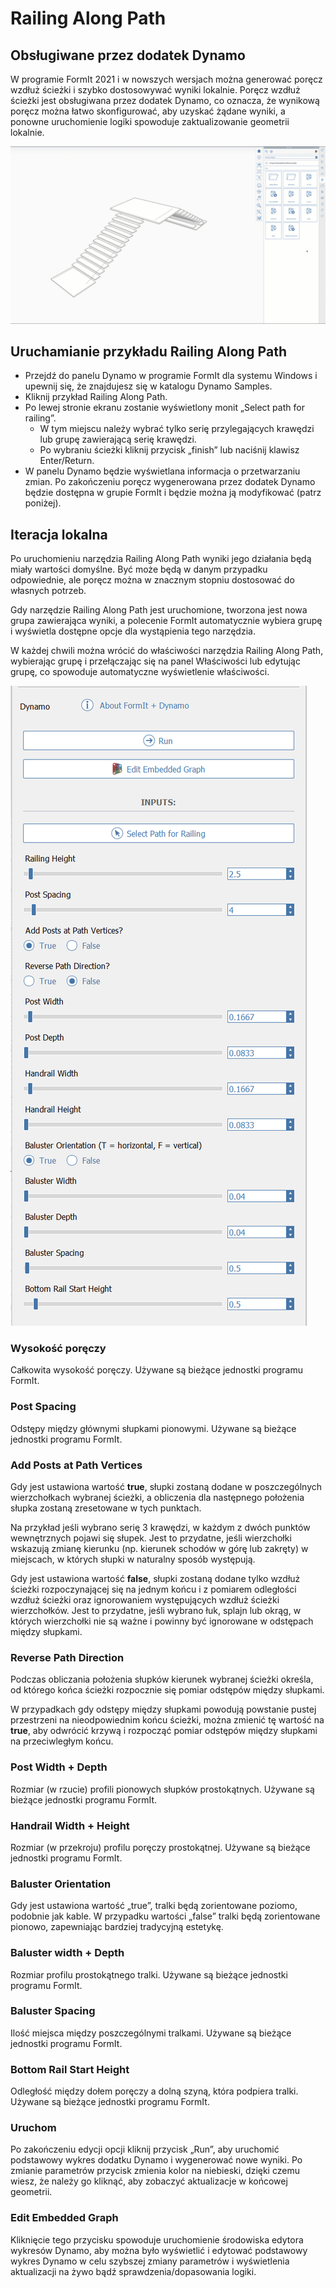 # Railing Along Path

## Obsługiwane przez dodatek Dynamo

W programie FormIt 2021 i w nowszych wersjach można generować poręcz wzdłuż ścieżki i szybko dostosowywać wyniki lokalnie. Poręcz wzdłuż ścieżki jest obsługiwana przez dodatek Dynamo, co oznacza, że wynikową poręcz można łatwo skonfigurować, aby uzyskać żądane wyniki, a ponowne uruchomienie logiki spowoduje zaktualizowanie geometrii lokalnie.

![](<../.gitbook/assets/railing-along-path (1).gif>)

## Uruchamianie przykładu Railing Along Path

* Przejdź do panelu Dynamo w programie FormIt dla systemu Windows i upewnij się, że znajdujesz się w katalogu Dynamo Samples.
* Kliknij przykład Railing Along Path.
* Po lewej stronie ekranu zostanie wyświetlony monit „Select path for railing”.
   * W tym miejscu należy wybrać tylko serię przylegających krawędzi lub grupę zawierającą serię krawędzi.
   * Po wybraniu ścieżki kliknij przycisk „finish” lub naciśnij klawisz Enter/Return.
* W panelu Dynamo będzie wyświetlana informacja o przetwarzaniu zmian. Po zakończeniu poręcz wygenerowana przez dodatek Dynamo będzie dostępna w grupie FormIt i będzie można ją modyfikować (patrz poniżej).

## Iteracja lokalna

Po uruchomieniu narzędzia Railing Along Path wyniki jego działania będą miały wartości domyślne. Być może będą w danym przypadku odpowiednie, ale poręcz można w znacznym stopniu dostosować do własnych potrzeb.

Gdy narzędzie Railing Along Path jest uruchomione, tworzona jest nowa grupa zawierająca wyniki, a polecenie FormIt automatycznie wybiera grupę i wyświetla dostępne opcje dla wystąpienia tego narzędzia.

W każdej chwili można wrócić do właściwości narzędzia Railing Along Path, wybierając grupę i przełączając się na panel Właściwości lub edytując grupę, co spowoduje automatyczne wyświetlenie właściwości.

![](<../.gitbook/assets/railing-along-path-options (1).png>)

### Wysokość poręczy

Całkowita wysokość poręczy. Używane są bieżące jednostki programu FormIt.

### Post Spacing

Odstępy między głównymi słupkami pionowymi. Używane są bieżące jednostki programu FormIt.

### Add Posts at Path Vertices

Gdy jest ustawiona wartość **true**, słupki zostaną dodane w poszczególnych wierzchołkach wybranej ścieżki, a obliczenia dla następnego położenia słupka zostaną zresetowane w tych punktach.

Na przykład jeśli wybrano serię 3 krawędzi, w każdym z dwóch punktów wewnętrznych pojawi się słupek. Jest to przydatne, jeśli wierzchołki wskazują zmianę kierunku (np. kierunek schodów w górę lub zakręty) w miejscach, w których słupki w naturalny sposób występują.

Gdy jest ustawiona wartość **false**, słupki zostaną dodane tylko wzdłuż ścieżki rozpoczynającej się na jednym końcu i z pomiarem odległości wzdłuż ścieżki oraz ignorowaniem występujących wzdłuż ścieżki wierzchołków. Jest to przydatne, jeśli wybrano łuk, splajn lub okrąg, w których wierzchołki nie są ważne i powinny być ignorowane w odstępach między słupkami.

### Reverse Path Direction

Podczas obliczania położenia słupków kierunek wybranej ścieżki określa, od którego końca ścieżki rozpocznie się pomiar odstępów między słupkami.

W przypadkach gdy odstępy między słupkami powodują powstanie pustej przestrzeni na nieodpowiednim końcu ścieżki, można zmienić tę wartość na **true**, aby odwrócić krzywą i rozpocząć pomiar odstępów między słupkami na przeciwległym końcu.

### Post Width + Depth

Rozmiar (w rzucie) profili pionowych słupków prostokątnych. Używane są bieżące jednostki programu FormIt.

### Handrail Width + Height

Rozmiar (w przekroju) profilu poręczy prostokątnej. Używane są bieżące jednostki programu FormIt.

### Baluster Orientation

Gdy jest ustawiona wartość „true”, tralki będą zorientowane poziomo, podobnie jak kable. W przypadku wartości „false” tralki będą zorientowane pionowo, zapewniając bardziej tradycyjną estetykę.

### Baluster width + Depth

Rozmiar profilu prostokątnego tralki. Używane są bieżące jednostki programu FormIt.

### Baluster Spacing

Ilość miejsca między poszczególnymi tralkami. Używane są bieżące jednostki programu FormIt.

### Bottom Rail Start Height

Odległość między dołem poręczy a dolną szyną, która podpiera tralki. Używane są bieżące jednostki programu FormIt.

### Uruchom

Po zakończeniu edycji opcji kliknij przycisk „Run”, aby uruchomić podstawowy wykres dodatku Dynamo i wygenerować nowe wyniki. Po zmianie parametrów przycisk zmienia kolor na niebieski, dzięki czemu wiesz, że należy go kliknąć, aby zobaczyć aktualizacje w końcowej geometrii.‌

### Edit Embedded Graph

Kliknięcie tego przycisku spowoduje uruchomienie środowiska edytora wykresów Dynamo, aby można było wyświetlić i edytować podstawowy wykres Dynamo w celu szybszej zmiany parametrów i wyświetlenia aktualizacji na żywo bądź sprawdzenia/dopasowania logiki.
